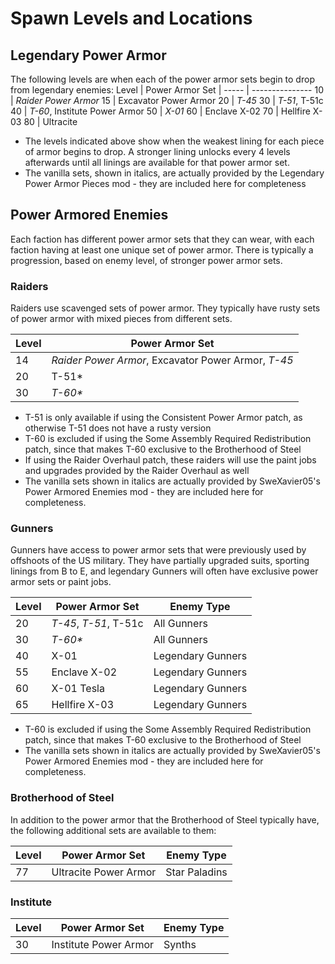 # Spawn Levels and Locations

## Legendary Power Armor
The following levels are when each of the power armor sets begin to drop from legendary enemies:
Level | Power Armor Set |
----- | ---------------
10 | _Raider Power Armor_
15 | Excavator Power Armor
20 | _T-45_
30 | _T-51_, T-51c
40 | _T-60_, Institute Power Armor
50 | _X-01_
60 | Enclave X-02
70 | Hellfire X-03
80 | Ultracite

* The levels indicated above show when the weakest lining for each piece of armor begins to drop. A stronger lining unlocks every 4 levels afterwards until all linings are available for that power armor set.
* The vanilla sets, shown in italics, are actually provided by the Legendary Power Armor Pieces mod - they are included here for completeness

## Power Armored Enemies
Each faction has different power armor sets that they can wear, with each faction having at least one unique set of power armor. There is typically a progression, based on enemy level, of stronger power armor sets.

### Raiders
Raiders use scavenged sets of power armor. They typically have rusty sets of power armor with mixed pieces from different sets.

Level | Power Armor Set
----- | ---------------
14    | _Raider Power Armor_, Excavator Power Armor, _T-45_
20    | T-51*
30    | _T-60*_

* T-51 is only available if using the Consistent Power Armor patch, as otherwise T-51 does not have a rusty version
* T-60 is excluded if using the Some Assembly Required Redistribution patch, since that makes T-60 exclusive to the Brotherhood of Steel
* If using the Raider Overhaul patch, these raiders will use the paint jobs and upgrades provided by the Raider Overhaul as well
* The vanilla sets shown in italics are actually provided by SweXavier05's Power Armored Enemies mod - they are included here for completeness.

### Gunners
Gunners have access to power armor sets that were previously used by offshoots of the US military. They have partially upgraded suits, sporting linings from B to E, and legendary Gunners will often have exclusive power armor sets or paint jobs.

Level | Power Armor Set | Enemy Type
----- | --------------- | ----------
20    | _T-45_, _T-51_, T-51c | All Gunners
30    | _T-60*_ | All Gunners
40    | X-01  | Legendary Gunners
55    | Enclave X-02 | Legendary Gunners
60    | X-01 Tesla | Legendary Gunners
65    | Hellfire X-03 | Legendary Gunners

* T-60 is excluded if using the Some Assembly Required Redistribution patch, since that makes T-60 exclusive to the Brotherhood of Steel
* The vanilla sets shown in italics are actually provided by SweXavier05's Power Armored Enemies mod - they are included here for completeness.

### Brotherhood of Steel
In addition to the power armor that the Brotherhood of Steel typically have, the following additional sets are available to them:

Level | Power Armor Set | Enemy Type
----- | --------------- | ----------
77    | Ultracite Power Armor | Star Paladins

### Institute
Level | Power Armor Set | Enemy Type
----- | --------------- | ----------
30    | Institute Power Armor | Synths
